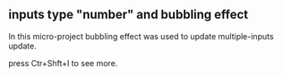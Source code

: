 ## inputs type "number" and bubbling effect

In this micro-project bubbling effect was used to update multiple-inputs update.



press Ctr+Shft+I to see more.